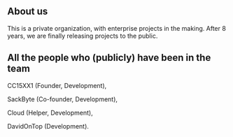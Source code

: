 ## About us

This is a private organization, with enterprise projects in the making.
After 8 years, we are finally releasing projects to the public.

## All the people who (publicly) have been in the team
CC15XX1 (Founder, Development),

SackByte (Co-founder, Development),

Cloud (Helper, Development),

DavidOnTop (Development).
